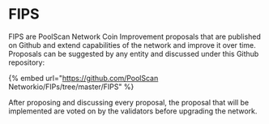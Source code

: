 # FIPS

FIPS are PoolScan Network Coin Improvement proposals that are published on Github and  extend capabilities of the network and improve it over time. Proposals can be suggested by any entity and discussed under this Github repository:

{% embed url="https://github.com/PoolScan Networkio/FIPs/tree/master/FIPS" %}

After proposing and discussing every proposal, the proposal that will be implemented are voted on by the validators before upgrading the network.

